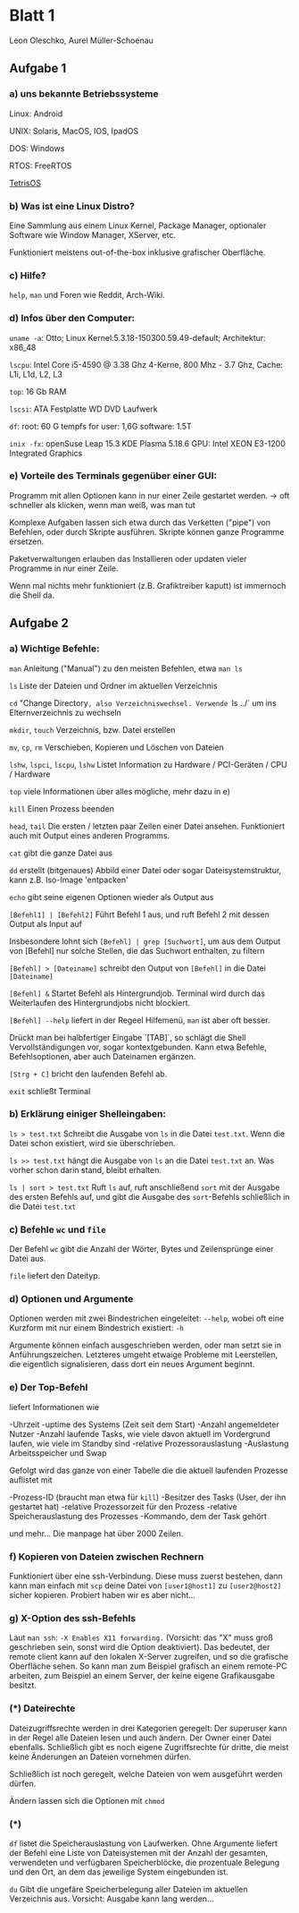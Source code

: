 # Blatt 1

Leon Oleschko, Aurel Müller-Schoenau

## Aufgabe 1

### a) uns bekannte Betriebssysteme

Linux: Android

UNIX: Solaris, MacOS, IOS, IpadOS

DOS: Windows

RTOS: FreeRTOS

[TetrisOS](https://github.com/vladcc/Tetris-OS)

### b) Was ist eine Linux Distro?

Eine Sammlung aus einem Linux Kernel, Package Manager, optionaler Software wie Window Manager, XServer, etc.

Funktioniert meistens out-of-the-box inklusive grafischer Oberfläche.

### c) Hilfe?

`help`, `man` und Foren wie Reddit, Arch-Wiki.

### d) Infos über den Computer:

`uname -a`: Otto;
Linux Kernel:5.3.18-150300.59.49-default;
Architektur: x86_48

`lscpu`:
Intel Core i5-4590 @ 3.38 Ghz
4-Kerne, 800 Mhz - 3.7 Ghz, Cache: L1i, L1d, L2, L3

`top`: 16 Gb RAM

`lscsi`:
ATA Festplatte WD
DVD Laufwerk

`df`:
root: 60 G
tempfs for user: 1,6G
software: 1.5T

`inix -fx`: 
openSuse Leap 15.3
KDE Plasma 5.18.6
GPU: Intel XEON E3-1200 Integrated Graphics

### e) Vorteile des Terminals gegenüber einer GUI:

Programm mit allen Optionen kann in nur einer Zeile gestartet werden. -> oft schneller als klicken, wenn man weiß, was man tut

Komplexe Aufgaben lassen sich etwa durch das Verketten ("pipe") von Befehlen, oder durch Skripte ausführen. Skripte können ganze Programme ersetzen.

Paketverwaltungen erlauben das Installieren oder updaten vieler Programme in nur einer Zeile.

Wenn mal nichts mehr funktioniert (z.B. Grafiktreiber kaputt) ist immernoch die Shell da.


## Aufgabe 2

### a) Wichtige Befehle:

`man` Anleitung ("Manual") zu den meisten Befehlen, etwa `man ls`

`ls` Liste der Dateien und Ordner im aktuellen Verzeichnis

`cd` "Change Directory`, also Verzeichniswechsel. Verwende `ls ../` um ins Elternverzeichnis zu wechseln

`mkdir`, `touch` Verzeichnis, bzw. Datei erstellen

`mv`, `cp`, `rm` Verschieben, Kopieren und Löschen von Dateien

`lshw`, `lspci`, `lscpu`, `lshw` Listet Information zu Hardware / PCI-Geräten / CPU / Hardware

`top` viele Informationen über alles mögliche, mehr dazu in e)

`kill` Einen Prozess beenden

`head`, `tail` Die ersten / letzten paar Zeilen einer Datei ansehen. Funktioniert auch mit Output eines anderen Programms.

`cat` gibt die ganze Datei aus

`dd` erstellt (bitgenaues) Abbild einer Datei oder sogar Dateisystemstruktur, kann z.B. Iso-Image 'entpacken'

`echo` gibt seine eigenen Optionen wieder als Output aus



`[Befehl1] | [Befehl2]`   Führt Befehl 1 aus, und ruft Befehl 2 mit dessen Output als Input auf

Insbesondere lohnt sich `[Befehl] | grep [Suchwort]`, um aus dem Output von [Befehl] nur solche Stellen, die das Suchwort enthalten, zu filtern

`[Befehl] > [Dateiname]` schreibt den Output von `[Befehl]` in die Datei `[Dateiname]`

`[Befehl] &` Startet Befehl als Hintergrundjob. Terminal wird durch das Weiterlaufen des Hintergrundjobs nicht blockiert.

`[Befehl] --help` liefert in der Regeel Hilfemenü, `man` ist aber oft besser.

Drückt man bei halbfertiger Eingabe ´[TAB]`, so schlägt die Shell Vervollständigungen vor, sogar kontextgebunden. Kann etwa Befehle, Befehlsoptionen, aber auch Dateinamen ergänzen.

`[Strg + C]` bricht den laufenden Befehl ab.

`exit` schließt Terminal


### b) Erklärung einiger Shelleingaben:

`ls > test.txt` Schreibt die Ausgabe von `ls` in die Datei `test.txt`. Wenn die Datei schon existiert, wird sie überschrieben.

`ls >> test.txt` hängt die Ausgabe von `ls` an die Datei `test.txt` an. Was vorher schon darin stand, bleibt erhalten.

`ls | sort > test.txt` Ruft `ls` auf, ruft anschließend `sort` mit der Ausgabe des ersten Befehls auf, und gibt die Ausgabe des `sort`-Befehls schließlich in die Datei `test.txt`


### c) Befehle `wc` und `file`

Der Befehl `wc` gibt die Anzahl der Wörter, Bytes und Zeilensprünge einer Datei aus.

`file` liefert den Dateityp.


### d) Optionen und Argumente

Optionen werden mit zwei Bindestrichen eingeleitet: `--help`, wobei oft eine Kurzform mit nur einem Bindestrich existiert: `-h`

Argumente können einfach ausgeschrieben werden, oder man setzt sie in Anführungszeichen. Letzteres umgeht etwaige Probleme mit Leerstellen, die eigentlich signalisieren, dass dort ein neues Argument beginnt.


### e) Der Top-Befehl

liefert Informationen wie

-Uhrzeit
-uptime des Systems (Zeit seit dem Start)
-Anzahl angemeldeter Nutzer
-Anzahl laufende Tasks, wie viele davon aktuell im Vordergrund laufen, wie viele im Standby sind
-relative Prozessorauslastung
-Auslastung Arbeitsspeicher und Swap


Gefolgt wird das ganze von einer Tabelle die die aktuell laufenden Prozesse auflistet mit

-Prozess-ID (braucht man etwa für `kill`)
-Besitzer des Tasks (User, der ihn gestartet hat)
-relative Prozessorzeit für den Prozess
-relative Speicherauslastung des Prozesses
-Kommando, dem der Task gehört

und mehr... Die manpage hat über 2000 Zeilen.


### f) Kopieren von Dateien zwischen Rechnern

Funktioniert über eine ssh-Verbindung. Diese muss zuerst bestehen, dann kann man einfach mit `scp` deine Datei von `[user1@host1]` zu `[user2@host2]` sicher kopieren. Probiert haben wir es aber nicht...


### g) X-Option des ssh-Befehls

Laut `man ssh`: `-X Enables X11 forwarding.` (Vorsicht: das "X" muss groß geschrieben sein, sonst wird die Option deaktiviert). Das bedeutet, der remote client kann auf den lokalen X-Server zugreifen, und so die grafische Oberfläche sehen. So kann man zum Beispiel grafisch an einem remote-PC arbeiten, zum Beispiel an einem Server, der keine eigene Grafikausgabe besitzt.


### (*) Dateirechte

Dateizugriffsrechte werden in drei Kategorien geregelt: Der superuser kann in der Regel alle Dateien lesen und auch ändern. Der Owner einer Datei ebenfalls. Schließĺich gibt es noch eigene Zugriffsrechte für dritte, die meist keine Änderungen an Dateien vornehmen dürfen.

Schließlich ist noch geregelt, welche Dateien von wem ausgeführt werden dürfen.

Ändern lassen sich die Optionen mit `chmod`


### (*)

`df` listet die Speicherauslastung von Laufwerken. Ohne Argumente liefert der Befehl eine Liste von Dateisystemen mit der Anzahl der gesamten, verwendeten und verfügbaren Speicherblöcke, die prozentuale Belegung und den Ort, an dem das jeweilige System eingebunden ist.

`du` Gibt die ungefäre Speicherbelegung aller Dateien im aktuellen Verzeichnis aus. Vorsicht: Ausgabe kann lang werden...
